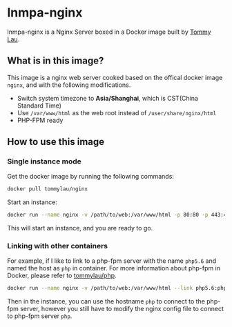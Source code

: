# lnmpa-nginx

lnmpa-nginx is a Nginx Server boxed in a Docker image built by [Tommy Lau](http://tommy.net.cn/).

## What is in this image?

This image is a nginx web server cooked based on the offical docker image `nginx`, and with the following modifications.

- Switch system timezone to **Asia/Shanghai**, which is CST(China Standard Time)
- Use `/var/www/html` as the web root instead of `/user/share/nginx/html`
- PHP-FPM ready

## How to use this image

### Single instance mode

Get the docker image by running the following commands:

```bash
docker pull tommylau/nginx
```

Start an instance:

```bash
docker run --name nginx -v /path/to/web:/var/www/html -p 80:80 -p 443:443 -d tommylau/nginx
```

This will start an instance, and you are ready to go.

### Linking with other containers

For example, if I like to link to a php-fpm server with the name `php5.6` and named the host as `php` in container. For more information about php-fpm in Docker, please refer to [tommylau/php](https://registry.hub.docker.com/u/tommylau/php/).

```bash
docker run --name nginx -v /path/to/web:/var/www/html --link php5.6:php -p 80:80 -d tommylau/apache
```

Then in the instance, you can use the hostname `php` to connect to the php-fpm server, however you still have to modify the nginx config file to connect to php-fpm server `php`.
